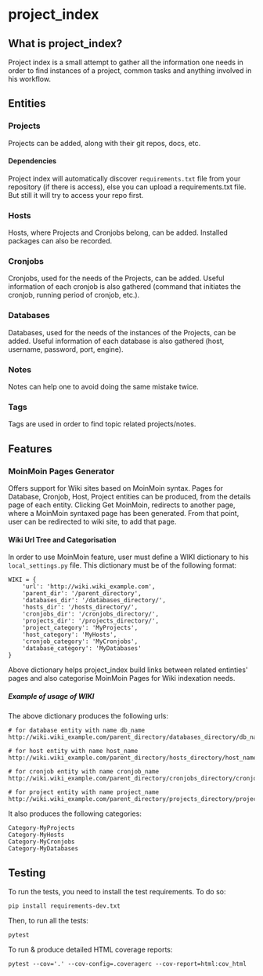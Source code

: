 # project_index

## What is project_index?
Project index is a small attempt to gather all the information one needs in
order to find instances of a project, common tasks and anything involved in
his workflow.

## Entities

### Projects
Projects can be added, along with their git repos, docs, etc.

#### Dependencies
Project index will automatically discover `requirements.txt` file from your
repository (if there is access), else you can upload a requirements.txt file.
But still it will try to access your repo first.

### Hosts
Hosts, where Projects and Cronjobs belong, can be added. Installed packages
can also be recorded.

### Cronjobs
Cronjobs, used for the needs of the Projects, can be added.
Useful information of each cronjob is also gathered
(command that initiates the cronjob, running period of cronjob, etc.).

### Databases
Databases, used for the needs of the instances of the Projects,
can be added. Useful information of each database is also gathered
(host, username, password, port, engine).

### Notes
Notes can help one to avoid doing the same mistake twice.

### Tags
Tags are used in order to find topic related projects/notes.

## Features

### MoinMoin Pages Generator
Offers support for Wiki sites based on MoinMoin syntax. Pages for Database,
Cronjob, Host, Project entities can be produced, from the details page of each
entity. Clicking Get MoinMoin, redirects to another page, where a MoinMoin
syntaxed page has been generated. From that point, user can be redirected to
wiki site, to add that page.

#### Wiki Url Tree and Categorisation
In order to use MoinMoin feature, user must define a WIKI dictionary to his
`local_settings.py` file. This dictionary must be of the following format:

	WIKI = {
	    'url': 'http://wiki.wiki_example.com',
	    'parent_dir': '/parent_directory',
	    'databases_dir': '/databases_directory/',
	    'hosts_dir': '/hosts_directory/',
	    'cronjobs_dir': '/cronjobs_directory/',
	    'projects_dir': '/projects_directory/',
	    'project_category': 'MyProjects',
	    'host_category': 'MyHosts',
	    'cronjob_category': 'MyCronjobs',
	    'database_category': 'MyDatabases'
	}

Above dictionary helps project_index build links between related entinties'
pages and also categorise MoinMoin Pages for Wiki indexation needs.

##### Example of usage of WIKI
The above dictionary produces the following urls:

	# for database entity with name db_name
	http://wiki.wiki_example.com/parent_directory/databases_directory/db_name

	# for host entity with name host_name
	http://wiki.wiki_example.com/parent_directory/hosts_directory/host_name

	# for cronjob entity with name cronjob_name
	http://wiki.wiki_example.com/parent_directory/cronjobs_directory/cronjob_name

	# for project entity with name project_name
	http://wiki.wiki_example.com/parent_directory/projects_directory/project_name

It also produces the following categories:

	Category-MyProjects
	Category-MyHosts
	Category-MyCronjobs
	Category-MyDatabases

## Testing

To run the tests, you need to install the test requirements. To do so:

    pip install requirements-dev.txt

Then, to run all the tests:

    pytest

To run & produce detailed HTML coverage reports:
    
    pytest --cov='.' --cov-config=.coveragerc --cov-report=html:cov_html
